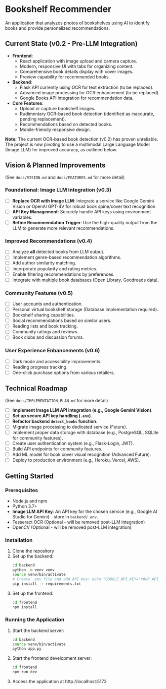 # Bookshelf Recommender

An application that analyzes photos of bookshelves using AI to identify books and provide personalized recommendations.

## Current State (v0.2 - Pre-LLM Integration)

- **Frontend**: 
  - React application with image upload and camera capture.
  - Modern, responsive UI with tabs for organizing content.
  - Comprehensive book details display with cover images.
  - Preview capability for recommended books.
- **Backend**: 
  - Flask API currently using OCR for text extraction (to be replaced).
  - Advanced image processing for OCR enhancement (to be replaced).
  - Google Books API integration for recommendation data.
- **Core Features**:
  - Upload or capture bookshelf images.
  - Rudimentary OCR-based book detection (identified as inaccurate, pending replacement).
  - Recommendations based on detected books.
  - Mobile-friendly responsive design.

**Note:** The current OCR-based book detection (v0.2) has proven unreliable. The project is now pivoting to use a multimodal Large Language Model (Image LLM) for improved accuracy, as outlined below.

## Vision & Planned Improvements

(See `docs/VISION.md` and `docs/FEATURES.md` for more detail)

### Foundational: Image LLM Integration (v0.3)

- [ ] **Replace OCR with Image LLM**: Integrate a service like Google Gemini Vision or OpenAI GPT-4V for robust book spine/cover text recognition.
- [ ] **API Key Management**: Securely handle API keys using environment variables.
- [ ] **Refine Recommendation Trigger**: Use the high-quality output from the LLM to generate more relevant recommendations.

### Improved Recommendations (v0.4)

- [ ] Analyze **all** detected books from LLM output.
- [ ] Implement genre-based recommendation algorithms.
- [ ] Add author similarity matching.
- [ ] Incorporate popularity and rating metrics.
- [ ] Enable filtering recommendations by preferences.
- [ ] Integrate with multiple book databases (Open Library, Goodreads data).

### Community Features (v0.5)

- [ ] User accounts and authentication.
- [ ] Personal virtual bookshelf storage (Database implementation required).
- [ ] Bookshelf sharing capabilities.
- [ ] Social recommendations based on similar users.
- [ ] Reading lists and book tracking.
- [ ] Community ratings and reviews.
- [ ] Book clubs and discussion forums.

### User Experience Enhancements (v0.6)

- [ ] Dark mode and accessibility improvements.
- [ ] Reading progress tracking.
- [ ] One-click purchase options from various retailers.

## Technical Roadmap

(See `docs/IMPLEMENTATION_PLAN.md` for more detail)

- [ ] **Implement Image LLM API integration (e.g., Google Gemini Vision)**.
- [ ] **Set up secure API key handling (`.env`)**.
- [ ] **Refactor backend `detect_books` function**.
- [ ] Migrate image processing to dedicated service (Future).
- [ ] Implement proper data storage with database (e.g., PostgreSQL, SQLite for community features).
- [ ] Create user authentication system (e.g., Flask-Login, JWT).
- [ ] Build API endpoints for community features.
- [ ] Add ML model for book cover visual recognition (Advanced Future).
- [ ] Deploy to production environment (e.g., Heroku, Vercel, AWS).

## Getting Started

### Prerequisites

- Node.js and npm
- Python 3.7+
- **Image LLM API Key**: An API key for the chosen service (e.g., Google AI Studio for Gemini) - store in `backend/.env`.
- Tesseract OCR (Optional - will be removed post-LLM integration)
- OpenCV (Optional - will be removed post-LLM integration)

### Installation

1. Clone the repository
2. Set up the backend:
   ```bash
   cd backend
   python -m venv venv
   source venv/bin/activate
   # Create .env file and add API Key: echo "GOOGLE_API_KEY='YOUR_API_KEY_HERE'" > .env
   pip install -r requirements.txt
   ```
3. Set up the frontend:
   ```bash
   cd frontend
   npm install
   ```

### Running the Application

1. Start the backend server:
   ```bash
   cd backend
   source venv/bin/activate
   python app.py
   ```
2. Start the frontend development server:
   ```bash
   cd frontend
   npm run dev
   ```
3. Access the application at http://localhost:5173 